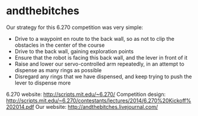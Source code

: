 andthebitches
=============
Our strategy for this 6.270 competition was very simple:
 * Drive to a waypoint en route to the back wall, so as not to clip the obstacles in the center of the course
 * Drive to the back wall, gaining exploration points
 * Ensure that the robot is facing this back wall, and the lever in front of it
 * Raise and lower our servo-controlled arm repeatedly, in an attempt to dispense as many rings as possible
 * Disregard any rings that we have dispensed, and keep trying to push the lever to dispense more

6.270 website:      http://scripts.mit.edu/~6.270/
Competition design: http://scripts.mit.edu/~6.270/contestants/lectures/2014/6.270%20Kickoff%202014.pdf
Our website:        http://andthebitches.livejournal.com/


